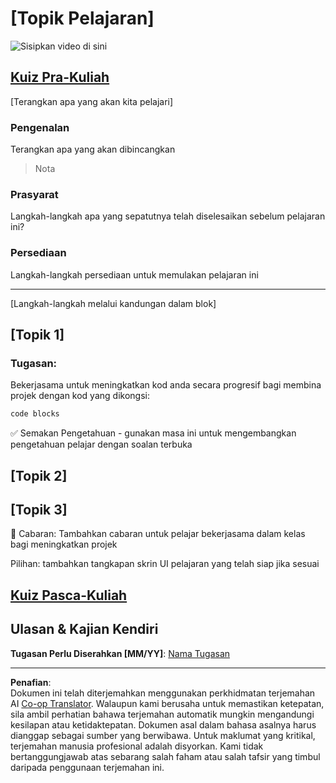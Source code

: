 <!--
CO_OP_TRANSLATOR_METADATA:
{
  "original_hash": "0494be70ad7fadd13a8c3d549c23e355",
  "translation_date": "2025-08-27T22:55:02+00:00",
  "source_file": "lesson-template/README.md",
  "language_code": "ms"
}
-->
# [Topik Pelajaran]

![Sisipkan video di sini](../../../lesson-template/video-url)

## [Kuiz Pra-Kuliah](../../../lesson-template/quiz-url)

[Terangkan apa yang akan kita pelajari]

### Pengenalan

Terangkan apa yang akan dibincangkan

> Nota

### Prasyarat

Langkah-langkah apa yang sepatutnya telah diselesaikan sebelum pelajaran ini?

### Persediaan

Langkah-langkah persediaan untuk memulakan pelajaran ini

---

[Langkah-langkah melalui kandungan dalam blok]

## [Topik 1]

### Tugasan:

Bekerjasama untuk meningkatkan kod anda secara progresif bagi membina projek dengan kod yang dikongsi:

```html
code blocks
```

✅ Semakan Pengetahuan - gunakan masa ini untuk mengembangkan pengetahuan pelajar dengan soalan terbuka

## [Topik 2]

## [Topik 3]

🚀 Cabaran: Tambahkan cabaran untuk pelajar bekerjasama dalam kelas bagi meningkatkan projek

Pilihan: tambahkan tangkapan skrin UI pelajaran yang telah siap jika sesuai

## [Kuiz Pasca-Kuliah](../../../lesson-template/quiz-url)

## Ulasan & Kajian Kendiri

**Tugasan Perlu Diserahkan [MM/YY]**: [Nama Tugasan](assignment.md)

---

**Penafian**:  
Dokumen ini telah diterjemahkan menggunakan perkhidmatan terjemahan AI [Co-op Translator](https://github.com/Azure/co-op-translator). Walaupun kami berusaha untuk memastikan ketepatan, sila ambil perhatian bahawa terjemahan automatik mungkin mengandungi kesilapan atau ketidaktepatan. Dokumen asal dalam bahasa asalnya harus dianggap sebagai sumber yang berwibawa. Untuk maklumat yang kritikal, terjemahan manusia profesional adalah disyorkan. Kami tidak bertanggungjawab atas sebarang salah faham atau salah tafsir yang timbul daripada penggunaan terjemahan ini.